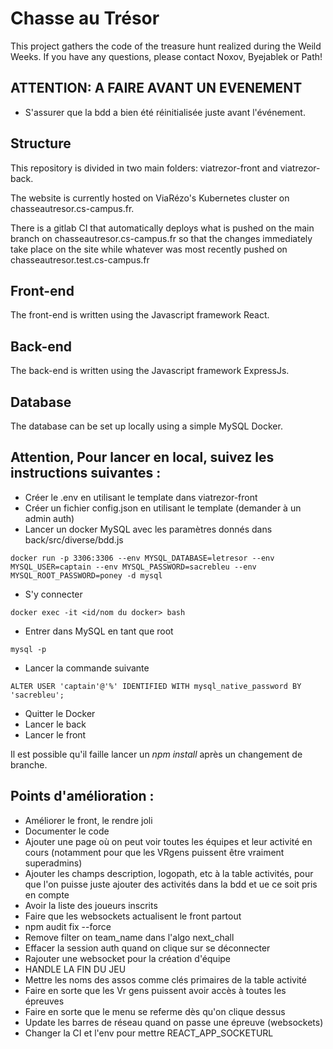 # Chasse au Trésor

This project gathers the code of the treasure hunt realized during the Weild Weeks.
If you have any questions, please contact Noxov, Byejablek or Path!

## ATTENTION: A FAIRE AVANT UN EVENEMENT

* S'assurer que la bdd a bien été réinitialisée juste avant l'événement.

## Structure

This repository is divided in two main folders: viatrezor-front and viatrezor-back.

The website is currently hosted on ViaRézo's Kubernetes cluster on chasseautresor.cs-campus.fr.

There is a gitlab CI that automatically deploys what is pushed on the main branch on chasseautresor.cs-campus.fr so that the changes immediately take place on the site while whatever was most recently pushed on chasseautresor.test.cs-campus.fr

## Front-end

The front-end is written using the Javascript framework React.

## Back-end

The back-end is written using the Javascript framework ExpressJs.

## Database

The database can be set up locally using a simple MySQL Docker.


## Attention, Pour lancer en local, suivez les instructions suivantes :

* Créer le .env en utilisant le template dans viatrezor-front
* Créer un fichier config.json en utilisant le template (demander à un admin auth)
* Lancer un docker MySQL avec les paramètres donnés dans back/src/diverse/bdd.js
```
docker run -p 3306:3306 --env MYSQL_DATABASE=letresor --env MYSQL_USER=captain --env MYSQL_PASSWORD=sacrebleu --env MYSQL_ROOT_PASSWORD=poney -d mysql
```
* S'y connecter
```
docker exec -it <id/nom du docker> bash
```
* Entrer dans MySQL en tant que root
```
mysql -p
```
* Lancer la commande suivante
```
ALTER USER 'captain'@'%' IDENTIFIED WITH mysql_native_password BY 'sacrebleu';
```
* Quitter le Docker
* Lancer le back
* Lancer le front

Il est possible qu'il faille lancer un *npm install* après un changement de branche.

## Points d'amélioration :

- Améliorer le front, le rendre joli
- Documenter le code
- Ajouter une page où on peut voir toutes les équipes et leur activité en cours (notamment pour que les VRgens puissent être vraiment superadmins)
- Ajouter les champs description, logopath, etc à la table activités, pour que l'on puisse juste ajouter des activités dans la bdd et ue ce soit pris en compte
- Avoir la liste des joueurs inscrits
- Faire que les websockets actualisent le front partout
- npm audit fix --force
- Remove filter on team_name dans l'algo next_chall
- Effacer la session auth quand on clique sur se déconnecter
- Rajouter une websocket pour la création d'équipe
- HANDLE LA FIN DU JEU
- Mettre les noms des assos comme clés primaires de la table activité
- Faire en sorte que les Vr gens puissent avoir accès à toutes les épreuves
- Faire en sorte que le menu se referme dès qu'on clique dessus
- Update les barres de réseau quand on passe une épreuve (websockets)
- Changer la CI et l'env pour mettre REACT_APP_SOCKETURL